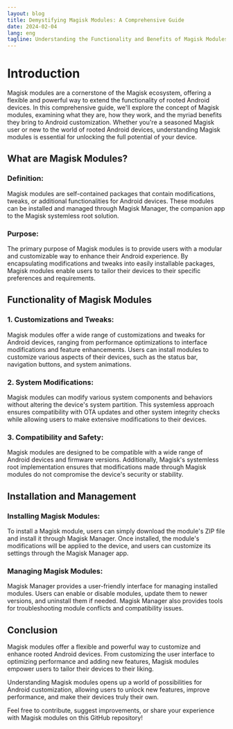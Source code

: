 ```yaml
---
layout: blog
title: Demystifying Magisk Modules: A Comprehensive Guide
date: 2024-02-04
lang: eng
tagline: Understanding the Functionality and Benefits of Magisk Modules
---
```


# Introduction

Magisk modules are a cornerstone of the Magisk ecosystem, offering a flexible and powerful way to extend the functionality of rooted Android devices. In this comprehensive guide, we'll explore the concept of Magisk modules, examining what they are, how they work, and the myriad benefits they bring to Android customization. Whether you're a seasoned Magisk user or new to the world of rooted Android devices, understanding Magisk modules is essential for unlocking the full potential of your device.

## What are Magisk Modules?

### Definition:
Magisk modules are self-contained packages that contain modifications, tweaks, or additional functionalities for Android devices. These modules can be installed and managed through Magisk Manager, the companion app to the Magisk systemless root solution.

### Purpose:
The primary purpose of Magisk modules is to provide users with a modular and customizable way to enhance their Android experience. By encapsulating modifications and tweaks into easily installable packages, Magisk modules enable users to tailor their devices to their specific preferences and requirements.

## Functionality of Magisk Modules

### 1. Customizations and Tweaks:
Magisk modules offer a wide range of customizations and tweaks for Android devices, ranging from performance optimizations to interface modifications and feature enhancements. Users can install modules to customize various aspects of their devices, such as the status bar, navigation buttons, and system animations.

### 2. System Modifications:
Magisk modules can modify various system components and behaviors without altering the device's system partition. This systemless approach ensures compatibility with OTA updates and other system integrity checks while allowing users to make extensive modifications to their devices.

### 3. Compatibility and Safety:
Magisk modules are designed to be compatible with a wide range of Android devices and firmware versions. Additionally, Magisk's systemless root implementation ensures that modifications made through Magisk modules do not compromise the device's security or stability.

## Installation and Management

### Installing Magisk Modules:
To install a Magisk module, users can simply download the module's ZIP file and install it through Magisk Manager. Once installed, the module's modifications will be applied to the device, and users can customize its settings through the Magisk Manager app.

### Managing Magisk Modules:
Magisk Manager provides a user-friendly interface for managing installed modules. Users can enable or disable modules, update them to newer versions, and uninstall them if needed. Magisk Manager also provides tools for troubleshooting module conflicts and compatibility issues.

## Conclusion

Magisk modules offer a flexible and powerful way to customize and enhance rooted Android devices. From customizing the user interface to optimizing performance and adding new features, Magisk modules empower users to tailor their devices to their liking.

Understanding Magisk modules opens up a world of possibilities for Android customization, allowing users to unlock new features, improve performance, and make their devices truly their own.

Feel free to contribute, suggest improvements, or share your experience with Magisk modules on this GitHub repository!
